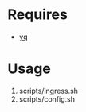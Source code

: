 # Requires

* [yq](https://github.com/mikefarah/yq/#install)

# Usage

1. scripts/ingress.sh
2. scripts/config.sh
